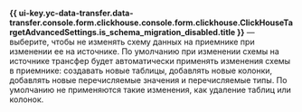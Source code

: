 **{{ ui-key.yc-data-transfer.data-transfer.console.form.clickhouse.console.form.clickhouse.ClickHouseTargetAdvancedSettings.is_schema_migration_disabled.title }}** — выберите, чтобы не изменять схему данных на приемнике при изменении ее на источнике. По умолчанию при изменении схемы на источнике трансфер будет автоматически применять изменения схемы в приемнике: создавать новые таблицы, добавлять новые колонки, добавлять новые перечисляемые значения и перечисляемые типы. По умолчанию не применяются такие изменения, как удаление таблиц или колонок.
